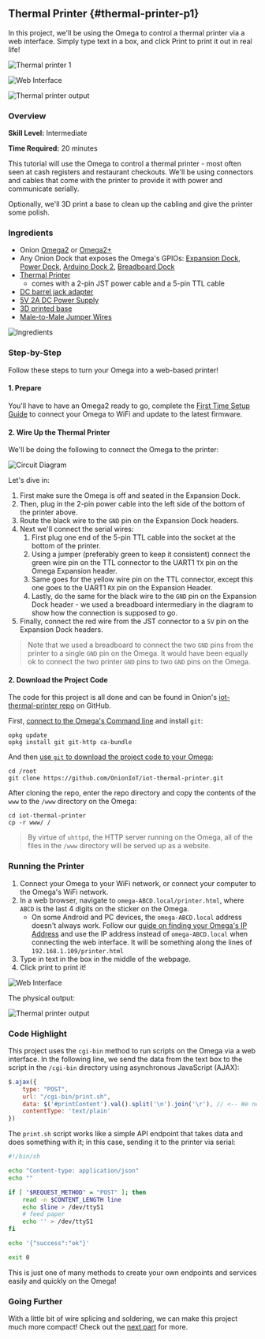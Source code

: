 ## Thermal Printer {#thermal-printer-p1}

In this project, we'll be using the Omega to control a thermal printer via a web interface. Simply type text in a box, and click Print to print it out in real life!

![Thermal printer 1](./img/thermal-printer-1-1.jpg)

![Web Interface](./img/thermal-printer-web-page.png)

![Thermal printer output](./img/thermal-printer-2-1.jpg)

### Overview

**Skill Level:** Intermediate

**Time Required:** 20 minutes

This tutorial will use the Omega to control a thermal printer - most often seen at cash registers and restaurant checkouts. We'll be using connectors and cables that come with the printer to provide it with power and communicate serially.

Optionally, we'll 3D print a base to clean up the cabling and give the printer some polish.

### Ingredients

* Onion [Omega2](https://onion.io/store/omega2/) or [Omega2+](https://onion.io/store/omega2p/)
* Any Onion Dock that exposes the Omega's GPIOs: [Expansion Dock](https://onion.io/store/expansion-dock/), [Power Dock](https://onion.io/store/power-dock/), [Arduino Dock 2](https://onion.io/store/arduino-dock-r2/), [Breadboard Dock](https://onion.io/store/breadboard-dock/)
* [Thermal Printer](https://www.amazon.com/gp/product/B00XW2K422/ref=as_li_tl?ie=UTF8&tag=onion0e-20&camp=1789&creative=9325&linkCode=as2&creativeASIN=B00XW2K422&linkId=ed19204d85392906ca786c03557458dd)
    * comes with a 2-pin JST power cable and a 5-pin TTL cable
* [DC barrel jack adapter](https://www.amazon.com/gp/product/B00ZGDF7AY/ref=as_li_tl?ie=UTF8&camp=1789&creative=9325&creativeASIN=B00ZGDF7AY&linkCode=as2&tag=onion0e-20&linkId=5d39734cc06c3916099832cb4748a245)
* [5V 2A DC Power Supply](https://www.amazon.com/gp/product/B00GUO5WUI/ref=as_li_tl?ie=UTF8&tag=onion0e-20&camp=1789&creative=9325&linkCode=as2&creativeASIN=B00GUO5WUI&linkId=e8c01614795aeb9d078c1ea0e1940db3)
* [3D printed base](http://www.thingiverse.com/thing:1272778)
* [Male-to-Male Jumper Wires](https://www.amazon.com/gp/product/B01LZF1ZSZ/ref=as_li_tl?ie=UTF8&tag=onion0e-20&camp=1789&creative=9325&linkCode=as2&creativeASIN=B01LZF1ZSZ&linkId=0fa23489eefb433f7768a252eb43dbde)

![Ingredients](./img/thermal-printer-1-ingredients.jpg)

### Step-by-Step

Follow these steps to turn your Omega into a web-based printer!

#### 1. Prepare

You'll have to have an Omega2 ready to go, complete the [First Time Setup Guide](https://docs.onion.io/omega2-docs/first-time-setup.html) to connect your Omega to WiFi and update to the latest firmware.


#### 2. Wire Up the Thermal Printer

We'll be doing the following to connect the Omega to the printer:

![Circuit Diagram](./img/thermal-printer-1-circuit-diagram.png)

Let's dive in:

1. First make sure the Omega is off and seated in the Expansion Dock.
1. Then, plug in the 2-pin power cable into the left side of the bottom of the printer above.
1. Route the black wire to the `GND` pin on the Expansion Dock headers.
1. Next we'll connect the serial wires:
	1. First plug one end of the 5-pin TTL cable into the socket at the bottom of the printer.
	1. Using a jumper (preferably green to keep it consistent) connect the green wire pin on the TTL connector to the UART1 `TX` pin on the Omega Expansion header.
	1. Same goes for the yellow wire pin on the TTL connector, except this one goes to the UART1 `RX` pin on the Expansion Header.
	1. Lastly, do the same for the black wire to the `GND` pin on the Expansion Dock header - we used a breadboard intermediary in the diagram to show how the connection is supposed to go.
1. Finally, connect the red wire from the JST connector to a `5V` pin on the Expansion Dock headers.

> Note that we used a breadboard to connect the two `GND` pins from the printer to a single `GND` pin on the Omega. It would have been equally ok to connect the two printer `GND` pins to two `GND` pins on the Omega.

#### 2. Download the Project Code

The code for this project is all done and can be found in Onion's [iot-thermal-printer repo](https://github.com/OnionIoT/iot-thermal-printer) on GitHub.

First, [connect to the Omega's Command line](https://docs.onion.io/omega2-docs/connecting-to-the-omega-terminal.html#connecting-to-the-omega-terminal-ssh) and install `git`:

```
opkg update
opkg install git git-http ca-bundle
```

And then [use `git` to download the project code to your Omega](https://docs.onion.io/omega2-docs/installing-and-using-git.html):

```
cd /root
git clone https://github.com/OnionIoT/iot-thermal-printer.git
```

After cloning the repo, enter the repo directory and copy the contents of the `www` to the `/www` directory on the Omega:

```
cd iot-thermal-printer
cp -r www/ /
```

> By virtue of `uhttpd`, the HTTP server running on the Omega, all of the files in the `/www` directory will be served up as a website.


### Running the Printer

1. Connect your Omega to your WiFi network, or connect your computer to the Omega's WiFi network.
1. In a web browser, navigate to `omega-ABCD.local/printer.html`, where `ABCD` is the last 4 digits on the sticker on the Omega.
	* On some Android and PC devices, the `omega-ABCD.local` address doesn't always work. Follow our [guide on finding your Omega's IP Address](https://docs.onion.io/omega2-docs/finding-omega-ip-address.html) and use the IP address instead of `omega-ABCD.local` when connecting the web interface. It will be something along the lines of `192.168.1.109/printer.html`
1. Type in text in the box in the middle of the webpage.
1. Click print to print it!

![Web Interface](./img/thermal-printer-web-page.png)

The physical output:

![Thermal printer output](./img/thermal-printer-2-1.jpg)

### Code Highlight

This project uses the `cgi-bin` method to run scripts on the Omega via a web interface. In the following line, we send the data from the text box to the script in the `/cgi-bin` directory using asynchronous JavaScript (AJAX):

```javascript
$.ajax({
    type: "POST",
    url: "/cgi-bin/print.sh",
    data: $('#printContent').val().split('\n').join('\r'), // <-- We need to replace \n with \r
    contentType: 'text/plain'
})
```

The `print.sh` script works like a simple API endpoint that takes data and does something with it; in this case, sending it to the printer via serial:

```sh
#!/bin/sh

echo "Content-type: application/json"
echo ""

if [ "$REQUEST_METHOD" = "POST" ]; then
    read -n $CONTENT_LENGTH line
    echo $line > /dev/ttyS1
    # feed paper
    echo '' > /dev/ttyS1
fi

echo '{"success":"ok"}'

exit 0
```

This is just one of many methods to create your own endpoints and services easily and quickly on the Omega!


### Going Further

With a little bit of wire splicing and soldering, we can make this project much more compact! Check out the [next part](#thermal-printer-p2) for more.

